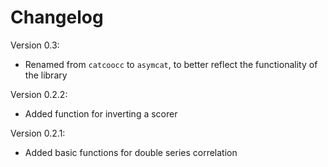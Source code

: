 # Changelog

Version 0.3:
  - Renamed from `catcoocc` to `asymcat`, to better reflect the
    functionality of the library

Version 0.2.2:
  - Added function for inverting a scorer

Version 0.2.1:

  - Added basic functions for double series correlation
